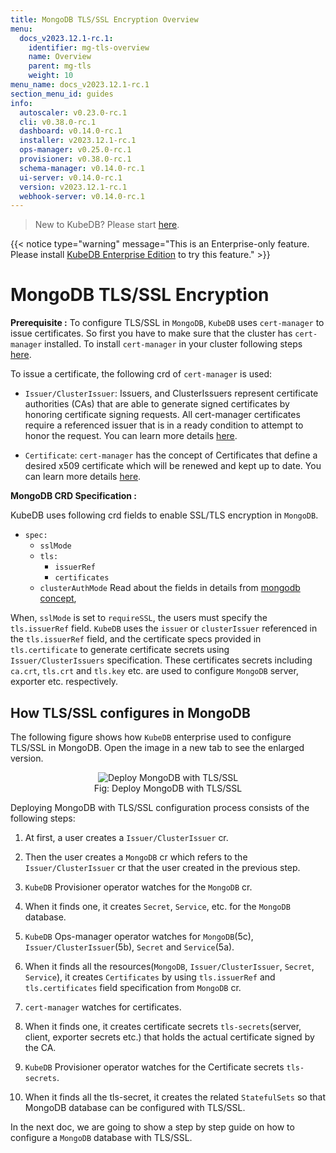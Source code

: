 ```yaml
---
title: MongoDB TLS/SSL Encryption Overview
menu:
  docs_v2023.12.1-rc.1:
    identifier: mg-tls-overview
    name: Overview
    parent: mg-tls
    weight: 10
menu_name: docs_v2023.12.1-rc.1
section_menu_id: guides
info:
  autoscaler: v0.23.0-rc.1
  cli: v0.38.0-rc.1
  dashboard: v0.14.0-rc.1
  installer: v2023.12.1-rc.1
  ops-manager: v0.25.0-rc.1
  provisioner: v0.38.0-rc.1
  schema-manager: v0.14.0-rc.1
  ui-server: v0.14.0-rc.1
  version: v2023.12.1-rc.1
  webhook-server: v0.14.0-rc.1
---
```


> New to KubeDB? Please start [here](/docs/v2023.12.1-rc.1/README).

{{< notice type="warning" message="This is an Enterprise-only feature. Please install [KubeDB Enterprise Edition](/docs/v2023.12.1-rc.1/setup/install/enterprise) to try this feature." >}}

# MongoDB TLS/SSL Encryption

**Prerequisite :** To configure TLS/SSL in `MongoDB`, `KubeDB` uses `cert-manager` to issue certificates. So first you have to make sure that the cluster has `cert-manager` installed. To install `cert-manager` in your cluster following steps [here](https://cert-manager.io/docs/installation/kubernetes/).

To issue a certificate, the following crd of `cert-manager` is used:

- `Issuer/ClusterIssuer`: Issuers, and ClusterIssuers represent certificate authorities (CAs) that are able to generate signed certificates by honoring certificate signing requests. All cert-manager certificates require a referenced issuer that is in a ready condition to attempt to honor the request. You can learn more details [here](https://cert-manager.io/docs/concepts/issuer/).

- `Certificate`: `cert-manager` has the concept of Certificates that define a desired x509 certificate which will be renewed and kept up to date. You can learn more details [here](https://cert-manager.io/docs/concepts/certificate/).

**MongoDB CRD Specification :**

KubeDB uses following crd fields to enable SSL/TLS encryption in `MongoDB`.

- `spec:`
  - `sslMode`
  - `tls:`
    - `issuerRef`
    - `certificates`
  - `clusterAuthMode`
Read about the fields in details from [mongodb concept](/docs/v2023.12.1-rc.1/guides/mongodb/concepts/mongodb),

When, `sslMode` is set to `requireSSL`, the users must specify the `tls.issuerRef` field. `KubeDB` uses the `issuer` or `clusterIssuer` referenced in the `tls.issuerRef` field, and the certificate specs provided in `tls.certificate` to generate certificate secrets using `Issuer/ClusterIssuers` specification. These certificates secrets including `ca.crt`, `tls.crt` and `tls.key` etc. are used to configure `MongoDB` server, exporter etc. respectively.

## How TLS/SSL configures in MongoDB

The following figure shows how `KubeDB` enterprise used to configure TLS/SSL in MongoDB. Open the image in a new tab to see the enlarged version.

<figure align="center">
<img alt="Deploy MongoDB with TLS/SSL" src="/docs/v2023.12.1-rc.1/images/day-2-operation/mongodb/mongodb-tls.svg">
<figcaption align="center">Fig: Deploy MongoDB with TLS/SSL</figcaption>
</figure>

Deploying MongoDB with TLS/SSL configuration process consists of the following steps:

1. At first, a user creates a `Issuer/ClusterIssuer` cr.

2. Then the user creates a `MongoDB` cr which refers to the `Issuer/ClusterIssuer` cr that the user created in the previous step.

3. `KubeDB` Provisioner  operator watches for the `MongoDB` cr.

4. When it finds one, it creates `Secret`, `Service`, etc. for the `MongoDB` database.

5. `KubeDB` Ops-manager operator watches for `MongoDB`(5c), `Issuer/ClusterIssuer`(5b), `Secret` and `Service`(5a).

6. When it finds all the resources(`MongoDB`, `Issuer/ClusterIssuer`, `Secret`, `Service`), it creates `Certificates` by using `tls.issuerRef` and `tls.certificates` field specification from `MongoDB` cr.

7. `cert-manager` watches for certificates.

8. When it finds one, it creates certificate secrets `tls-secrets`(server, client, exporter secrets etc.) that holds the actual certificate signed by the CA.

9. `KubeDB` Provisioner  operator watches for the Certificate secrets `tls-secrets`.

10. When it finds all the tls-secret, it creates the related `StatefulSets` so that MongoDB database can be configured with TLS/SSL.

In the next doc, we are going to show a step by step guide on how to configure a `MongoDB` database with TLS/SSL.